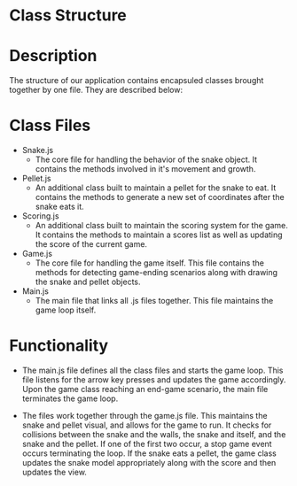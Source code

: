Class Structure
=====================

Description
=====================
The structure of our application contains encapsuled classes brought together by one file.  They are described below:

Class Files
=====================

* Snake.js
	* The core file for handling the behavior of the snake object.  It contains the methods involved in it's movement and growth.
* Pellet.js
	* An additional class built to maintain a pellet for the snake to eat.  It contains the methods to generate a new set of coordinates after the snake eats it.
* Scoring.js
	* An additional class built to maintain the scoring system for the game.  It contains the methods to maintain a scores list as well as updating the score of the current game.
* Game.js
	* The core file for handling the game itself.  This file contains the methods for detecting game-ending scenarios along with drawing the snake and pellet objects.
* Main.js
	* The main file that links all .js files together.  This file maintains the game loop itself.

Functionality
====================

* The main.js file defines all the class files and starts the game loop.  This file listens for the arrow key presses and updates the game accordingly.  Upon the game class reaching an end-game scenario, the main file terminates the game loop.

* The files work together through the game.js file.  This maintains the snake and pellet visual, and allows for the game to run.  It checks for collisions between the snake and the walls, the snake and itself, and the snake and the pellet.  If one of the first two occur, a stop game event occurs terminating the loop.  If the snake eats a pellet, the game class updates the snake model appropriately along with the score and then updates the view.

